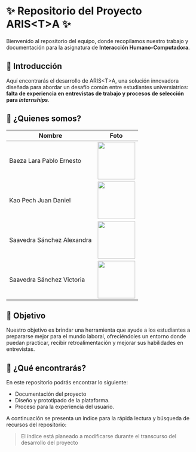 # ✨ Repositorio del Proyecto ARIS\<T\>A ✨

Bienvenido al repositorio del equipo, donde recopilamos nuestro trabajo y documentación para la asignatura de **Interacción Humano-Computadora**.

## 📌 Introducción

Aquí encontrarás el desarrollo de ARIS\<T\>A, una solución innovadora diseñada para abordar un desafío común entre estudiantes universiatrios: **falta de experiencia en entrevistas de trabajo y procesos de selección para *internships***.

## 📌 ¿Quienes somos?

| Nombre | Foto |
| ------ | ---- |
| Baeza Lara Pablo Ernesto | <img src="https://github.com/user-attachments/assets/b5039829-3781-4169-a104-81397c5fb8ca" width="100"> |
| Kao Pech Juan Daniel | <img src="https://github.com/user-attachments/assets/46da0d30-355a-4cd8-9c15-6ff3fddc81c5" width="100"> |
| Saavedra Sánchez Alexandra | <img src="https://github.com/user-attachments/assets/86fb555f-8e17-41f8-9b43-d43ea5bed0b2" width="100"> |
| Saavedra Sánchez Victoria | <img src="https://github.com/user-attachments/assets/75bc09a8-a469-44e3-8e44-8872c6087628" width="100"> |


## 📌 Objetivo

Nuestro objetivo es brindar una herramienta que ayude a los estudiantes a prepararse mejor para el mundo laboral, ofreciéndoles un entorno donde puedan practicar, recibir retroalimentación y mejorar sus habilidades en entrevistas.

## 📌 ¿Qué encontrarás?
En este repositorio podrás encontrar lo siguiente:

* Documentación del proyecto
* Diseño y prototipado de la plataforma.
* Proceso para la experiencia del usuario.

A continuación se presenta un índice para la rápida lectura y búsqueda de recursos del repositorio:

> El índice está planeado a modificarse durante el transcurso del desarrollo del proyecto